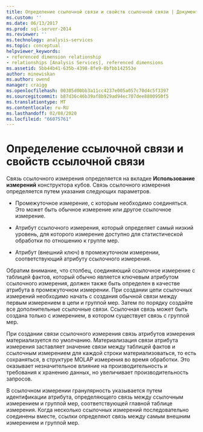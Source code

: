 ```yaml
---
title: Определение ссылочной связи и свойств ссылочной связи | Документация Майкрософт
ms.custom: ''
ms.date: 06/13/2017
ms.prod: sql-server-2014
ms.reviewer: ''
ms.technology: analysis-services
ms.topic: conceptual
helpviewer_keywords:
- referenced dimension relationship
- relationships [Analysis Services], referenced dimensions
ms.assetid: 5bb44b41-635b-4398-8fe9-0bfbb142553e
author: minewiskan
ms.author: owend
manager: craigg
ms.openlocfilehash: 00305d00bb3a11cc4237e005a057c70d4c5f3397
ms.sourcegitcommit: b87d36c46b39af8b929ad94ec707dee8800950f5
ms.translationtype: MT
ms.contentlocale: ru-RU
ms.lasthandoff: 02/08/2020
ms.locfileid: "66075761"
---
```

# <a name="define-a-referenced-relationship-and-referenced-relationship-properties"></a>Определение ссылочной связи и свойств ссылочной связи
  Связь ссылочного измерения определяется на вкладке **Использование измерений** конструктора кубов. Связь ссылочного измерения определяется путем указания следующих параметров.  
  
-   Промежуточное измерение, с которым необходимо соединяться. Это может быть обычное измерение или другое ссылочное измерение.  
  
-   Атрибут ссылочного измерения, который определяет самый низкий уровень, для которого измерение доступно для статистической обработки по отношению к группе мер.  
  
-   Атрибут (внешний ключ) в промежуточном измерении, соответствующий атрибуту ссылочного измерения.  
  
 Обратим внимание, что столбец, соединяющий ссылочное измерение с таблицей фактов, который обычно является ключевым атрибутом ссылочного измерения, должен также быть определен в качестве атрибута в промежуточном измерении. При создании цепи ссылочных измерений необходимо начать с создания обычной связи между первым измерением в цепи и группой мер. Затем по порядку создайте все дополнительные ссылочные связи. Ссылочная связь может быть создана только c измерением, в котором существует связь с группой мер.  
  
 При создании связи ссылочного измерения связь атрибутов измерения материализуется по умолчанию. Материализация связи атрибута измерения заставляет значение связи между таблицей фактов и ссылочным измерением для каждой строки материализоваться, то есть сохраняться, в структуре MOLAP измерения во время обработки. Это оказывает незначительное влияние на производительность и требования к хранению данных, но увеличивает производительность запросов.  
  
 В ссылочном измерении гранулярность указывается путем идентификации атрибута, определяющего связь между ссылочным измерением и группой мер, соответствующей главной таблице измерения. Когда несколько ссылочных измерений последовательно соединены вместе, ссылки определяют связь между самым внешним измерением и группой мер.  
  
  
